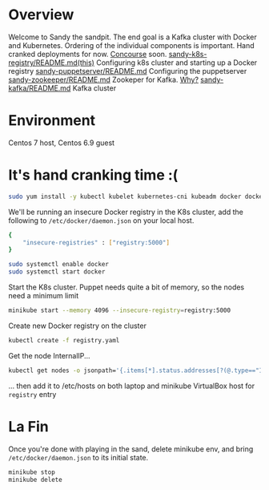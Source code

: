 # Overview

Welcome to Sandy the sandpit. The end goal is a Kafka cluster with Docker and Kubernetes. Ordering of the individual components is important. Hand cranked deployments for now. [Concourse](http://www.concourse.ci) soon.
[sandy-k8s-registry/README.md(this)](https://github.com/Klazomenai/sandy-k8s-registry)  Configuring k8s cluster and starting up a Docker registry
[sandy-puppetserver/README.md](https://github.com/Klazomenai/sandy-puppetserver) Configuring the puppetserver
[sandy-zookeeper/README.md](https://github.com/Klazomenai/sandy-zookeeper) Zookeper for Kafka. [Why?](https://stackoverflow.com/questions/23751708/kafka-is-zookeeper-a-must)
[sandy-kafka/README.md](https://github.com/Klazomenai/sandy-kafka) Kafka cluster

# Environment

Centos 7 host, Centos 6.9 guest

# It's hand cranking time :(

```sh
sudo yum install -y kubectl kubelet kubernetes-cni kubeadm docker docker-common
```

We'll be running an insecure Docker registry in the K8s cluster, add the following to `/etc/docker/daemon.json` on your local host.
```sh
{
    "insecure-registries" : ["registry:5000"]
}
```

```sh
sudo systemctl enable docker
sudo systemctl start docker
```

Start the K8s cluster. Puppet needs quite a bit of memory, so the nodes need a minimum limit
```sh
minikube start --memory 4096 --insecure-registry=registry:5000
```

Create new Docker registry on the cluster
```sh
kubectl create -f registry.yaml
```

Get the node InternalIP...
```sh
kubectl get nodes -o jsonpath='{.items[*].status.addresses[?(@.type=="InternalIP")].address}'
```

... then add it to /etc/hosts on both laptop and minikube VirtualBox host for `registry` entry

# La Fin

Once you're done with playing in the sand, delete minikube env, and bring `/etc/docker/daemon.json` to its initial state.
```sh
minikube stop
minikube delete
```
